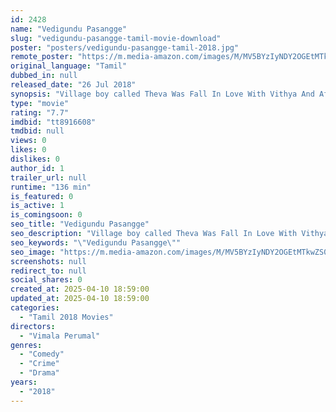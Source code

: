 ```yaml
---
id: 2428
name: "Vedigundu Pasangge"
slug: "vedigundu-pasangge-tamil-movie-download"
poster: "posters/vedigundu-pasangge-tamil-2018.jpg"
remote_poster: "https://m.media-amazon.com/images/M/MV5BYzIyNDY2OGEtMTkwZS00ZTQ5LTgyMWItOGQxOTBlYmI5MzQyXkEyXkFqcGdeQXVyOTA4MzI0NDc@._V1_SX300.jpg"
original_language: "Tamil"
dubbed_in: null
released_date: "26 Jul 2018"
synopsis: "Village boy called Theva Was Fall In Love With Vithya And After ending up in a big twisted situation, he realises that everything around him is a pool of mystery. Things turn worse when one day, Boss uses him as bait for a wrong a..."
type: "movie"
rating: "7.7"
imdbid: "tt8916608"
tmdbid: null
views: 0
likes: 0
dislikes: 0
author_id: 1
trailer_url: null
runtime: "136 min"
is_featured: 0
is_active: 1
is_comingsoon: 0
seo_title: "Vedigundu Pasangge"
seo_description: "Village boy called Theva Was Fall In Love With Vithya And After ending up in a big twisted situation, he realises that everything around him is a pool of mystery. Things turn worse when one day, Boss uses him as bait for a wrong a..."
seo_keywords: "\"Vedigundu Pasangge\""
seo_image: "https://m.media-amazon.com/images/M/MV5BYzIyNDY2OGEtMTkwZS00ZTQ5LTgyMWItOGQxOTBlYmI5MzQyXkEyXkFqcGdeQXVyOTA4MzI0NDc@._V1_SX300.jpg"
screenshots: null
redirect_to: null
social_shares: 0
created_at: 2025-04-10 18:59:00
updated_at: 2025-04-10 18:59:00
categories:
  - "Tamil 2018 Movies"
directors:
  - "Vimala Perumal"
genres:
  - "Comedy"
  - "Crime"
  - "Drama"
years:
  - "2018"
---
```

